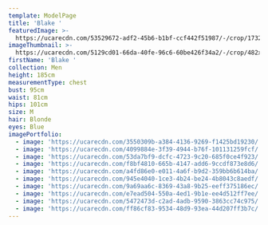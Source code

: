 ```yaml
---
template: ModelPage
title: 'Blake '
featuredImage: >-
  https://ucarecdn.com/53529672-adf2-45b6-b1bf-ccf442f51987/-/crop/1732x1293/0,497/-/preview/
imageThumbnail: >-
  https://ucarecdn.com/5129cd01-66da-40fe-96c6-60be426f34a2/-/crop/482x618/715,0/-/preview/
firstName: 'Blake '
collection: Men
height: 185cm
measurementType: chest
bust: 95cm
waist: 81cm
hips: 101cm
size: M
hair: Blonde
eyes: Blue
imagePortfolio:
  - image: 'https://ucarecdn.com/3550309b-a384-4136-9269-f1425bd19230/'
  - image: 'https://ucarecdn.com/4099884e-3f39-4944-b76f-101131259fcf/'
  - image: 'https://ucarecdn.com/53da7bf9-dcfc-4723-9c20-685f0ce4f923/'
  - image: 'https://ucarecdn.com/f8bf4810-665b-4147-add6-9ccdf873e8d6/'
  - image: 'https://ucarecdn.com/a4fd86e0-e011-4a6f-b9d2-359bb6b614ba/'
  - image: 'https://ucarecdn.com/945e4040-1ce3-4b24-be24-4b8043c8aedf/'
  - image: 'https://ucarecdn.com/9a69aa6c-8369-43a8-9b25-eeff375186ec/'
  - image: 'https://ucarecdn.com/e7ead504-550a-4ed1-9b1e-ee4d512ff7ee/'
  - image: 'https://ucarecdn.com/5472473d-c2ad-4adb-9590-3863cc74c975/'
  - image: 'https://ucarecdn.com/ff86cf83-9534-48d9-93ea-44d207ff3b7c/'
---
```


